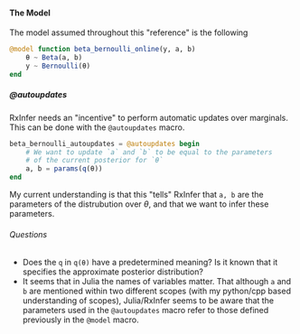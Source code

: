 #### The Model
The model assumed throughout this "reference" is the following
```julia
@model function beta_bernoulli_online(y, a, b)
    θ ~ Beta(a, b)
    y ~ Bernoulli(θ)
end
```
##### @autoupdates
RxInfer needs an "incentive" to perform automatic updates over marginals. This can be done with the `@autoupdates` macro.
```julia
beta_bernoulli_autoupdates = @autoupdates begin
    # We want to update `a` and `b` to be equal to the parameters
    # of the current posterior for `θ`
    a, b = params(q(θ))
end
```
My current understanding is that this "tells" RxInfer that `a, b` are the parameters of the distrubution over $\theta$, and that we want to infer these parameters.
###### Questions
- Does the `q` in `q(θ)`  have a predetermined meaning? Is it known that it specifies the approximate posterior distribution?
- It seems that in Julia the names of variables matter. That although `a` and `b` are mentioned within two different scopes (with my python/cpp based understanding of scopes), Julia/RxInfer seems to be aware that the parameters used in the `@autoupdates` macro refer to those defined previously in the `@model` macro.